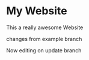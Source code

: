 # My Website

This a really awesome Website

changes from example branch

Now editing on update branch
